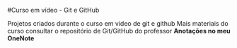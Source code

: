 #Curso em vídeo - Git e GitHub

Projetos criados durante o curso em vídeo de git e github 
Mais materiais do curso consultar o repositório de Git/GitHub do professor
**Anotações no meu OneNote** 
